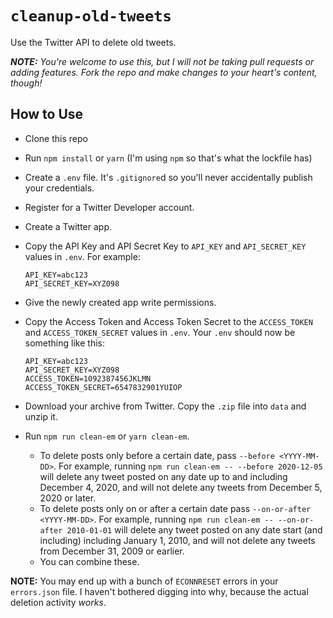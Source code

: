 # `cleanup-old-tweets`

Use the Twitter API to delete old tweets.

***NOTE:** You're welcome to use this, but I will not be taking pull requests or adding features. Fork the repo and make changes to your heart's content, though!*

## How to Use

-   Clone this repo

-   Run `npm install` or `yarn` (I'm using `npm` so that's what the lockfile has)

-   Create a `.env` file. It's `.gitignore`d so you'll never accidentally publish your credentials.

-   Register for a Twitter Developer account.

-   Create a Twitter app.

-   Copy the API Key and API Secret Key to `API_KEY` and `API_SECRET_KEY` values in `.env`. For example:

     ```
     API_KEY=abc123
     API_SECRET_KEY=XYZ098
     ```

-   Give the newly created app write permissions.

-   Copy the Access Token and Access Token Secret to the `ACCESS_TOKEN` and `ACCESS_TOKEN_SECRET` values in `.env`. Your `.env` should now be something like this:

    ```
    API_KEY=abc123
    API_SECRET_KEY=XYZ098
    ACCESS_TOKEN=1092387456JKLMN
    ACCESS_TOKEN_SECRET=6547832901YUIOP
    ```

-   Download your archive from Twitter. Copy the `.zip` file into `data` and unzip it.

-   Run `npm run clean-em` or `yarn clean-em`.
    -   To delete posts only before a certain date, pass `--before <YYYY-MM-DD>`. For example, running `npm run clean-em -- --before 2020-12-05` will delete any tweet posted on any date up to and including December 4, 2020, and will not delete any tweets from December 5, 2020 or later.
    -   To delete posts only on or after a certain date pass `--on-or-after <YYYY-MM-DD>`. For example, running `npm run clean-em -- --on-or-after 2010-01-01` will delete any tweet posted on any date start (and including) including January 1, 2010, and will not delete any tweets from December 31, 2009 or earlier.
    -   You can combine these.

**NOTE:** You may end up with a bunch of `ECONNRESET` errors in your `errors.json` file. I haven't bothered digging into why, because the actual deletion activity *works*.
